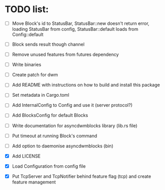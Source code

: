 # TODO list:

 - [ ] Move Block's id to StatusBar, StatusBar::new doesn't return error,
 loading StatusBar from config, StatusBar::default loads from Config::default
 - [ ] Block sends result though channel

 - [ ] Remove unused features from futures dependency
 - [ ] Write binaries
 - [ ] Create patch for dwm
 - [ ] Add README with instructions on how to build and install this package
 - [ ] Set metadata in Cargo.toml
 - [ ] Add InternalConfig to Config and use it (server protocol?)
 - [ ] Add BlocksConfig for default Blocks
 - [ ] Write documentation for asyncdwmblocks library (lib.rs file)
 - [ ] Put timeout at running Block's command
 - [ ] Add option to daemonise asyncdwmblocks (bin)
 - [x] Add LICENSE
 - [x] Load Configuration from config file
 - [x] Put TcpServer and TcpNotifier behind feature flag (tcp) and create feature management
